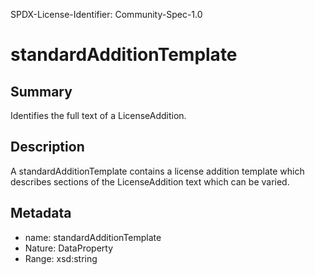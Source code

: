 SPDX-License-Identifier: Community-Spec-1.0

# standardAdditionTemplate

## Summary

Identifies the full text of a LicenseAddition.

## Description

A standardAdditionTemplate contains a license addition template which describes
sections of the LicenseAddition text which can be varied.

## Metadata

- name: standardAdditionTemplate
- Nature: DataProperty
- Range: xsd:string
